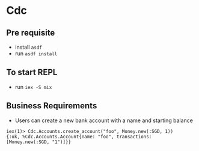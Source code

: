 # Cdc

## Pre requisite
- install `asdf`
- run `asdf install`

## To start REPL
- run `iex -S mix`

## Business Requirements
- Users can create a new bank account with a name and starting balance
```
iex(1)> Cdc.Accounts.create_account("foo", Money.new(:SGD, 1))
{:ok, %Cdc.Accounts.Account{name: "foo", transactions: [Money.new(:SGD, "1")]}}
```
